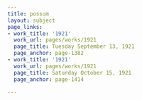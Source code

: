 ```yaml
---
title: possum
layout: subject
page_links:
- work_title: '1921'
  work_url: pages/works/1921
  page_title: Tuesday September 13, 1921
  page_anchor: page-1382
- work_title: '1921'
  work_url: pages/works/1921
  page_title: Saturday October 15, 1921
  page_anchor: page-1414

---
```

